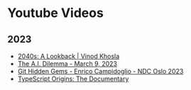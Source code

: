 # Youtube Videos

## 2023

- [2040s: A Lookback | Vinod Khosla](https://www.youtube.com/watch?v=biLNOTqMT_U&ab_channel=KhoslaVentures)
- [The A.I. Dilemma - March 9, 2023](https://www.youtube.com/watch?v=xoVJKj8lcNQ&ab_channel=CenterforHumaneTechnology)
- [Git Hidden Gems - Enrico Campidoglio - NDC Oslo 2023](https://www.youtube.com/watch?v=WtUCZYyv-_w&ab_channel=NDCConferences)
- [TypeScript Origins: The Documentary](https://www.youtube.com/watch?v=U6s2pdxebSo)
